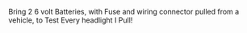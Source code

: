 Bring 2 6 volt Batteries, with Fuse and wiring connector pulled from a vehicle, to Test Every headlight I Pull!
